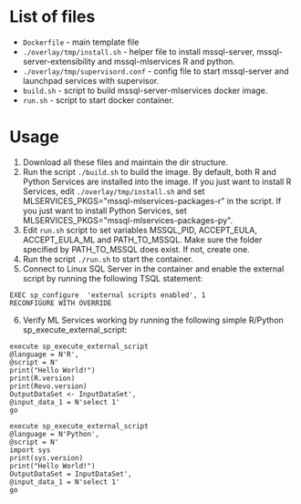 # List of files

- `Dockerfile` - main template file
- `./overlay/tmp/install.sh` - helper file to install mssql-server, mssql-server-extensibility and mssql-mlservices R and python.
- `./overlay/tmp/supervisord.conf` - config file to start mssql-server and launchpad services with supervisor.
- `build.sh` - script to build mssql-server-mlservices docker image.
- `run.sh` - script to start docker container.

# Usage

1. Download all these files and maintain the dir structure.
2. Run the script `./build.sh` to build the image. By default, both R and Python Services are installed into the image. If you just want to install R Services, edit `./overlay/tmp/install.sh` and set MLSERVICES_PKGS="mssql-mlservices-packages-r" in the script. If you just want to install Python Services, set MLSERVICES_PKGS="mssql-mlservices-packages-py".
3. Edit `run.sh` script to set variables MSSQL_PID, ACCEPT_EULA, ACCEPT_EULA_ML and PATH_TO_MSSQL. Make sure the folder specified by PATH_TO_MSSQL does exist. If not, create one.
4. Run the script `./run.sh` to start the container.
5. Connect to Linux SQL Server in the container and enable the external script by running the following TSQL statement:
```
EXEC sp_configure  'external scripts enabled', 1
RECONFIGURE WITH OVERRIDE
```
6. Verify ML Services working by running the following simple R/Python sp_execute_external_script:
```
execute sp_execute_external_script 
@language = N'R',
@script = N'
print("Hello World!")
print(R.version)
print(Revo.version)
OutputDataSet <- InputDataSet', 
@input_data_1 = N'select 1'
go
```

```
execute sp_execute_external_script 
@language = N'Python',
@script = N'
import sys
print(sys.version)
print("Hello World!")
OutputDataSet = InputDataSet',
@input_data_1 = N'select 1'
go 
```
